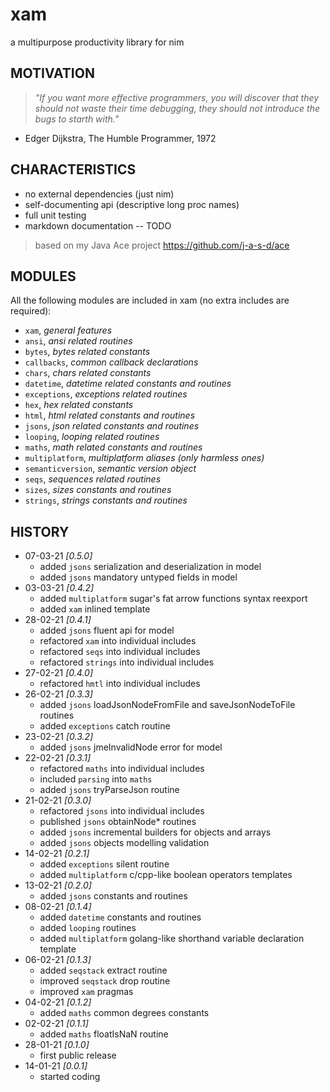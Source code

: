# xam
a multipurpose productivity library for nim

## MOTIVATION
> *"If you want more effective programmers, you will discover that they should not waste their time debugging, they should not introduce the bugs to starth with."*
- Edger Dijkstra, The Humble Programmer, 1972

## CHARACTERISTICS

* no external dependencies (just nim)
* self-documenting api (descriptive long proc names)
* full unit testing
* markdown documentation -- TODO
> based on my Java Ace project https://github.com/j-a-s-d/ace

## MODULES

All the following modules are included in xam (no extra includes are required):

* `xam`, *general features*
* `ansi`, *ansi related routines*
* `bytes`, *bytes related constants*
* `callbacks`, *common callback declarations*
* `chars`, *chars related constants*
* `datetime`, *datetime related constants and routines*
* `exceptions`, *exceptions related routines*
* `hex`, *hex related constants*
* `html`, *html related constants and routines*
* `jsons`, *json related constants and routines*
* `looping`, *looping related routines*
* `maths`, *math related constants and routines*
* `multiplatform`, *multiplatform aliases (only harmless ones)*
* `semanticversion`, *semantic version object*
* `seqs`, *sequences related routines*
* `sizes`, *sizes constants and routines*
* `strings`, *strings constants and routines*

## HISTORY
* 07-03-21 *[0.5.0]*
    - added `jsons` serialization and deserialization in model
	- added `jsons` mandatory untyped fields in model
* 03-03-21 *[0.4.2]*
	- added `multiplatform` sugar's fat arrow functions syntax reexport
	- added `xam` inlined template
* 28-02-21 *[0.4.1]*
	- added `jsons` fluent api for model
	- refactored `xam` into individual includes
	- refactored `seqs` into individual includes
	- refactored `strings` into individual includes
* 27-02-21 *[0.4.0]*
	- refactored `hmtl` into individual includes
* 26-02-21 *[0.3.3]*
	- added `jsons` loadJsonNodeFromFile and saveJsonNodeToFile routines
	- added `exceptions` catch routine
* 23-02-21 *[0.3.2]*
	- added `jsons` jmeInvalidNode error for model
* 22-02-21 *[0.3.1]*
	- refactored `maths` into individual includes
	- included `parsing` into `maths`
	- added `jsons` tryParseJson routine
* 21-02-21 *[0.3.0]*
	- refactored `jsons` into individual includes
	- published `jsons` obtainNode* routines
	- added `jsons` incremental builders for objects and arrays
	- added `jsons` objects modelling validation
* 14-02-21 *[0.2.1]*
	- added `exceptions` silent routine
	- added `multiplatform` c/cpp-like boolean operators templates
* 13-02-21 *[0.2.0]*
	- added `jsons` constants and routines
* 08-02-21 *[0.1.4]*
	- added `datetime` constants and routines
	- added `looping` routines
	- added `multiplatform` golang-like shorthand variable declaration template
* 06-02-21 *[0.1.3]*
	- added `seqstack` extract routine
	- improved `seqstack` drop routine
	- improved `xam` pragmas
* 04-02-21 *[0.1.2]*
	- added `maths` common degrees constants
* 02-02-21 *[0.1.1]*
	- added `maths` floatIsNaN routine
* 28-01-21 *[0.1.0]*
	- first public release
* 14-01-21 *[0.0.1]*
	- started coding
